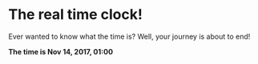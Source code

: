 # The real time clock!

Ever wanted to know what the time is? Well, your journey is about to end!

**The time is Nov 14, 2017, 01:00**